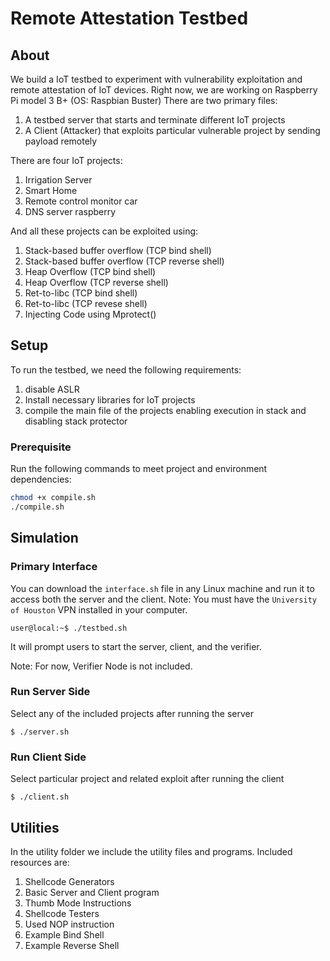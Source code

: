 # Remote Attestation Testbed

## About
We build a IoT testbed to experiment with vulnerability exploitation and remote attestation of IoT devices.
Right now, we are working on Raspberry Pi model 3 B+ (OS: Raspbian Buster)
There are two primary files: 

1. A testbed server that starts and terminate different IoT projects
2. A Client (Attacker) that exploits particular vulnerable project by sending payload remotely


There are four IoT projects:
1. Irrigation Server
2. Smart Home
3. Remote control monitor car
4. DNS server raspberry

And all these projects can be exploited using:
1. Stack-based buffer overflow (TCP bind shell)
2. Stack-based buffer overflow (TCP reverse shell)
3. Heap Overflow (TCP bind shell)
4. Heap Overflow (TCP reverse shell)
5. Ret-to-libc (TCP bind shell)
6. Ret-to-libc (TCP revese shell)
7. Injecting Code using Mprotect()


## Setup
To run the testbed, we need the following requirements:

1. disable ASLR
2. Install necessary libraries for IoT projects
3. compile the main file of the projects enabling execution in stack and disabling stack protector

### Prerequisite
Run the following commands to meet project and environment dependencies:
```sh
chmod +x compile.sh
./compile.sh
```



## Simulation
### Primary Interface
You can download the `interface.sh` file in any Linux machine and run it to access both the server and the client.
Note: You must have the `University of Houston` VPN installed in your computer.
```
user@local:~$ ./testbed.sh
```
It will prompt users to start the server, client, and the verifier. 

Note: For now, Verifier Node is not included.

### Run Server Side
Select any of the included projects after running the server
```
$ ./server.sh
```

### Run Client Side
Select particular project and related exploit after running the client
```
$ ./client.sh
```


## Utilities
In the utility folder we include the utility files and programs. Included resources are:
1. Shellcode Generators
2. Basic Server and Client program
3. Thumb Mode Instructions
4. Shellcode Testers
5. Used NOP instruction
6. Example Bind Shell
7. Example Reverse Shell
